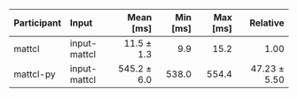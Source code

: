 | Participant | Input | Mean [ms] | Min [ms] | Max [ms] | Relative |
|:---|:---|---:|---:|---:|---:|
| mattcl | input-mattcl | 11.5 ± 1.3 | 9.9 | 15.2 | 1.00 |
| mattcl-py | input-mattcl | 545.2 ± 6.0 | 538.0 | 554.4 | 47.23 ± 5.50 |
